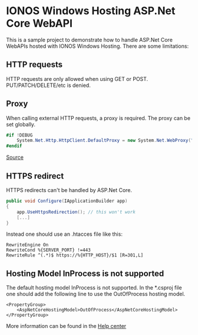 # IONOS Windows Hosting ASP.Net Core WebAPI

This is a sample project to demonstrate how to handle ASP.Net Core WebAPIs hosted with IONOS Windows Hosting.
There are some limitations:

## HTTP requests
HTTP requests are only allowed when using GET or POST. PUT/PATCH/DELETE/etc is denied.

## Proxy
When calling external HTTP requests, a proxy is required.
The proxy can be set globally.

```cs
#if !DEBUG
    System.Net.Http.HttpClient.DefaultProxy = new System.Net.WebProxy("http://winproxy.server.lan:3128");
#endif
```
[Source](https://www.ionos.de/hilfe/hosting/net/skript-beispiele-fuer-das-herstellen-externer-http-verbindungen-windows-hosting/)

## HTTPS redirect
HTTPS redirects can't be handled by ASP.Net Core.
```cs
public void Configure(IApplicationBuilder app)
{
    app.UseHttpsRedirection(); // this won't work
    [...]
}
```

Instead one should use an .htacces file like this:
```
RewriteEngine On
RewriteCond %{SERVER_PORT} !=443
RewriteRule ^(.*)$ https://%{HTTP_HOST}/$1 [R=301,L]
```

## Hosting Model InProcess is not supported
The default hosting model InProcess is not supported.
In the *.csproj file one should add the following line to use the  OutOfProcess hosting model.
```
<PropertyGroup>
    <AspNetCoreHostingModel>OutOfProcess</AspNetCoreHostingModel>
</PropertyGroup>
```

More information can be found in the [Help center](https://www.ionos.de/hilfe/hosting/net/einschraenkungen-bei-aspnet-anwendungen/)
